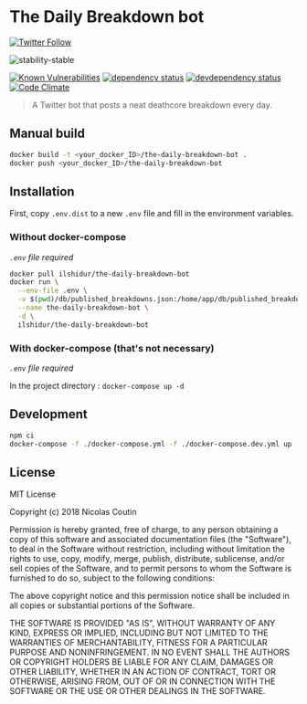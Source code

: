 # The Daily Breakdown bot

[![Twitter Follow](https://img.shields.io/twitter/follow/The_Daily_Break.svg?style=social&label=Follow)](https://twitter.com/The_Daily_Break)

![stability-stable](https://img.shields.io/badge/stability-stable-green.svg)

[![Known Vulnerabilities][vulnerabilities-badge]][vulnerabilities-url]
[![dependency status][dependency-badge]][dependency-url]
[![devdependency status][devdependency-badge]][devdependency-url]
[![Code Climate][maintainability-badge]][maintainability-url]

> A Twitter bot that posts a neat deathcore breakdown every day.

## Manual build

```bash
docker build -t <your_docker_ID>/the-daily-breakdown-bot .
docker push <your_docker_ID>/the-daily-breakdown-bot
```

## Installation

First, copy `.env.dist` to a new `.env` file and fill in the environment variables.

### Without docker-compose

*`.env` file required*

```bash
docker pull ilshidur/the-daily-breakdown-bot
docker run \
  --env-file .env \
  -v $(pwd)/db/published_breakdowns.json:/home/app/db/published_breakdowns.json \
  --name the-daily-breakdown-bot \
  -d \
  ilshidur/the-daily-breakdown-bot
```

### With docker-compose (that's not necessary)

*`.env` file required*

In the project directory : `docker-compose up -d`

## Development

```bash
npm ci
docker-compose -f ./docker-compose.yml -f ./docker-compose.dev.yml up
```

## License

MIT License

Copyright (c) 2018 Nicolas Coutin

Permission is hereby granted, free of charge, to any person obtaining a copy
of this software and associated documentation files (the "Software"), to deal
in the Software without restriction, including without limitation the rights
to use, copy, modify, merge, publish, distribute, sublicense, and/or sell
copies of the Software, and to permit persons to whom the Software is
furnished to do so, subject to the following conditions:

The above copyright notice and this permission notice shall be included in all
copies or substantial portions of the Software.

THE SOFTWARE IS PROVIDED "AS IS", WITHOUT WARRANTY OF ANY KIND, EXPRESS OR
IMPLIED, INCLUDING BUT NOT LIMITED TO THE WARRANTIES OF MERCHANTABILITY,
FITNESS FOR A PARTICULAR PURPOSE AND NONINFRINGEMENT. IN NO EVENT SHALL THE
AUTHORS OR COPYRIGHT HOLDERS BE LIABLE FOR ANY CLAIM, DAMAGES OR OTHER
LIABILITY, WHETHER IN AN ACTION OF CONTRACT, TORT OR OTHERWISE, ARISING FROM,
OUT OF OR IN CONNECTION WITH THE SOFTWARE OR THE USE OR OTHER DEALINGS IN THE
SOFTWARE.

[vulnerabilities-badge]: https://snyk.io/test/github/Ilshidur/the-daily-breakdown-bot/badge.svg
[vulnerabilities-url]: https://snyk.io/test/github/Ilshidur/the-daily-breakdown-bot
[dependency-badge]: https://david-dm.org/Ilshidur/the-daily-breakdown-bot.svg
[dependency-url]: https://david-dm.org/Ilshidur/the-daily-breakdown-bot
[devdependency-badge]: https://david-dm.org/Ilshidur/the-daily-breakdown-bot/dev-status.svg
[devdependency-url]: https://david-dm.org/Ilshidur/the-daily-breakdown-bot#info=devDependencies
[maintainability-badge]: https://api.codeclimate.com/v1/badges/4eaa13b43e0982417057/maintainability
[maintainability-url]: https://codeclimate.com/github/Ilshidur/the-daily-breakdown-bot/maintainability
